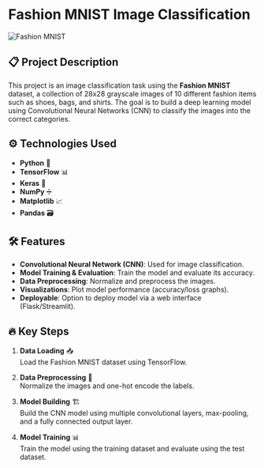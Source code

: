 # Fashion MNIST Image Classification

![Fashion MNIST](https://upload.wikimedia.org/wikipedia/commons/6/68/Fashion-MNIST-logo.png)

## 📋 Project Description
This project is an image classification task using the **Fashion MNIST** dataset, a collection of 28x28 grayscale images of 10 different fashion items such as shoes, bags, and shirts. The goal is to build a deep learning model using Convolutional Neural Networks (CNN) to classify the images into the correct categories.

## ⚙️ Technologies Used
- **Python** 🐍
- **TensorFlow** 📊
- **Keras** 🧠
- **NumPy** ➗
- **Matplotlib** 📈
- **Pandas** 🗃️

## 🛠️ Features
- **Convolutional Neural Network (CNN)**: Used for image classification.
- **Model Training & Evaluation**: Train the model and evaluate its accuracy.
- **Data Preprocessing**: Normalize and preprocess the images.
- **Visualizations**: Plot model performance (accuracy/loss graphs).
- **Deployable**: Option to deploy model via a web interface (Flask/Streamlit).

## 🔥 Key Steps
1. **Data Loading** 📥  
   Load the Fashion MNIST dataset using TensorFlow.
   
2. **Data Preprocessing** 🧹  
   Normalize the images and one-hot encode the labels.

3. **Model Building** 🏗️  
   Build the CNN model using multiple convolutional layers, max-pooling, and a fully connected output layer.

4. **Model Training** 📊  
   Train the model using the training dataset and evaluate using the test dataset.
